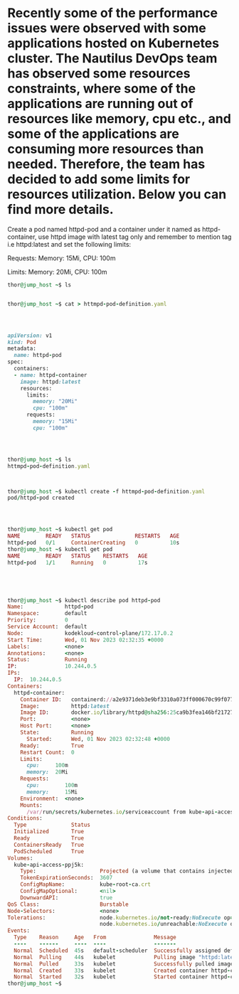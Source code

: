# Recently some of the performance issues were observed with some applications hosted on Kubernetes cluster. The Nautilus DevOps team has observed some resources constraints, where some of the applications are running out of resources like memory, cpu etc., and some of the applications are consuming more resources than needed. Therefore, the team has decided to add some limits for resources utilization. Below you can find more details.


Create a pod named httpd-pod and a container under it named as httpd-container, use httpd image with latest tag only and remember to mention tag i.e httpd:latest and set the following limits:

Requests: Memory: 15Mi, CPU: 100m

Limits: Memory: 20Mi, CPU: 100m


```ruby
thor@jump_host ~$ ls


thor@jump_host ~$ cat > httmpd-pod-definition.yaml




apiVersion: v1
kind: Pod
metadata:
  name: httpd-pod
spec:
  containers:
  - name: httpd-container
    image: httpd:latest
    resources:
      limits:
        memory: "20Mi"
        cpu: "100m"
      requests:
        memory: "15Mi"
        cpu: "100m"




thor@jump_host ~$ ls
httmpd-pod-definition.yaml



thor@jump_host ~$ kubectl create -f httmpd-pod-definition.yaml 
pod/httpd-pod created




thor@jump_host ~$ kubectl get pod
NAME        READY   STATUS              RESTARTS   AGE
httpd-pod   0/1     ContainerCreating   0          10s
thor@jump_host ~$ kubectl get pod
NAME        READY   STATUS    RESTARTS   AGE
httpd-pod   1/1     Running   0          17s





thor@jump_host ~$ kubectl describe pod httpd-pod 
Name:             httpd-pod
Namespace:        default
Priority:         0
Service Account:  default
Node:             kodekloud-control-plane/172.17.0.2
Start Time:       Wed, 01 Nov 2023 02:32:35 +0000
Labels:           <none>
Annotations:      <none>
Status:           Running
IP:               10.244.0.5
IPs:
  IP:  10.244.0.5
Containers:
  httpd-container:
    Container ID:   containerd://a2e9371deb3e9bf3310a073ff000670c99f077cb4004594cdbc0ba40b44a37d8
    Image:          httpd:latest
    Image ID:       docker.io/library/httpd@sha256:25ca9b3fea146bf21727c3397b33746edc86d5d760d2f04aa60cf901e773d8bd
    Port:           <none>
    Host Port:      <none>
    State:          Running
      Started:      Wed, 01 Nov 2023 02:32:48 +0000
    Ready:          True
    Restart Count:  0
    Limits:
      cpu:     100m
      memory:  20Mi
    Requests:
      cpu:        100m
      memory:     15Mi
    Environment:  <none>
    Mounts:
      /var/run/secrets/kubernetes.io/serviceaccount from kube-api-access-ppj5k (ro)
Conditions:
  Type              Status
  Initialized       True 
  Ready             True 
  ContainersReady   True 
  PodScheduled      True 
Volumes:
  kube-api-access-ppj5k:
    Type:                    Projected (a volume that contains injected data from multiple sources)
    TokenExpirationSeconds:  3607
    ConfigMapName:           kube-root-ca.crt
    ConfigMapOptional:       <nil>
    DownwardAPI:             true
QoS Class:                   Burstable
Node-Selectors:              <none>
Tolerations:                 node.kubernetes.io/not-ready:NoExecute op=Exists for 300s
                             node.kubernetes.io/unreachable:NoExecute op=Exists for 300s
Events:
  Type    Reason     Age   From               Message
  ----    ------     ----  ----               -------
  Normal  Scheduled  45s   default-scheduler  Successfully assigned default/httpd-pod to kodekloud-control-plane
  Normal  Pulling    44s   kubelet            Pulling image "httpd:latest"
  Normal  Pulled     33s   kubelet            Successfully pulled image "httpd:latest" in 11.039698318s (11.039721074s including waiting)
  Normal  Created    33s   kubelet            Created container httpd-container
  Normal  Started    32s   kubelet            Started container httpd-container
thor@jump_host ~$ 
```
